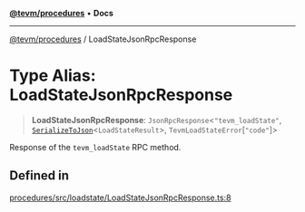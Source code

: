 [**@tevm/procedures**](../README.md) • **Docs**

***

[@tevm/procedures](../globals.md) / LoadStateJsonRpcResponse

# Type Alias: LoadStateJsonRpcResponse

> **LoadStateJsonRpcResponse**: `JsonRpcResponse`\<`"tevm_loadState"`, [`SerializeToJson`](SerializeToJson.md)\<`LoadStateResult`\>, `TevmLoadStateError`\[`"code"`\]\>

Response of the `tevm_loadState` RPC method.

## Defined in

[procedures/src/loadstate/LoadStateJsonRpcResponse.ts:8](https://github.com/evmts/tevm-monorepo/blob/main/packages/procedures/src/loadstate/LoadStateJsonRpcResponse.ts#L8)
